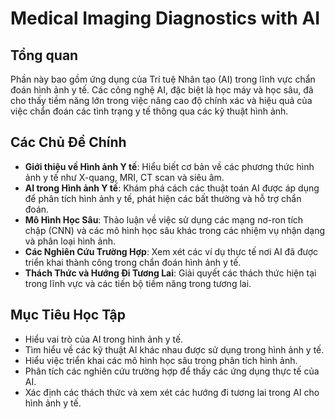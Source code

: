 # Medical Imaging Diagnostics with AI

## Tổng quan
Phần này bao gồm ứng dụng của Trí tuệ Nhân tạo (AI) trong lĩnh vực chẩn đoán hình ảnh y tế. Các công nghệ AI, đặc biệt là học máy và học sâu, đã cho thấy tiềm năng lớn trong việc nâng cao độ chính xác và hiệu quả của việc chẩn đoán các tình trạng y tế thông qua các kỹ thuật hình ảnh.

## Các Chủ Đề Chính
- **Giới thiệu về Hình ảnh Y tế**: Hiểu biết cơ bản về các phương thức hình ảnh y tế như X-quang, MRI, CT scan và siêu âm.
- **AI trong Hình ảnh Y tế**: Khám phá cách các thuật toán AI được áp dụng để phân tích hình ảnh y tế, phát hiện các bất thường và hỗ trợ chẩn đoán.
- **Mô Hình Học Sâu**: Thảo luận về việc sử dụng các mạng nơ-ron tích chập (CNN) và các mô hình học sâu khác trong các nhiệm vụ nhận dạng và phân loại hình ảnh.
- **Các Nghiên Cứu Trường Hợp**: Xem xét các ví dụ thực tế nơi AI đã được triển khai thành công trong chẩn đoán hình ảnh y tế.
- **Thách Thức và Hướng Đi Tương Lai**: Giải quyết các thách thức hiện tại trong lĩnh vực và các tiến bộ tiềm năng trong tương lai.

## Mục Tiêu Học Tập
- Hiểu vai trò của AI trong hình ảnh y tế.
- Tìm hiểu về các kỹ thuật AI khác nhau được sử dụng trong hình ảnh y tế.
- Hiểu việc triển khai các mô hình học sâu trong phân tích hình ảnh.
- Phân tích các nghiên cứu trường hợp để thấy các ứng dụng thực tế của AI.
- Xác định các thách thức và xem xét các hướng đi tương lai trong AI cho hình ảnh y tế.
